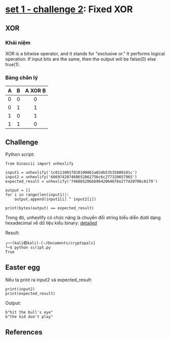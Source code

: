 # **[set 1 - challenge 2](https://cryptopals.com/sets/1/challenges/2): Fixed XOR**
## XOR
### Khái niệm
XOR is a bitwise operator, and it stands for "exclusive or." It performs logical operation. If input bits are the same, then the output will be false(0) else true(1).
### Bảng chân lý
| A| B | A XOR B|
|- | - | :-----:|
| 0| 0 | 0      |
| 0| 1 | 1      |
| 1| 0 | 1      |
| 1| 1 | 0      |

## Challenge
Python script:
```
from binascii import unhexlify

input1 = unhexlify('1c0111001f010100061a024b53535009181c')
input2 = unhexlify('686974207468652062756c6c277320657965')
expected_result = unhexlify('746865206b696420646f6e277420706c6179')

output = []
for i in range(len(input1)):
    output.append(input1[i] ^ input2[i])

print(bytes(output) == expected_result)
```
Trong đó, unhexlify có chức năng là chuyển đổi string biểu diễn đưới dạng hexadecimal về dữ liệu kiểu binary: [detailed](../README.md)

Result:
```
┌──(kali㉿kali)-[~/Documents/cryptopals]
└─$ python script.py
True
```

## Easter egg
Nếu ta print ra input2 và expected_result:
```
print(input2)
print(expected_result)
```
Output:
```
b"hit the bull's eye"
b"the kid don't play"
````

## References

